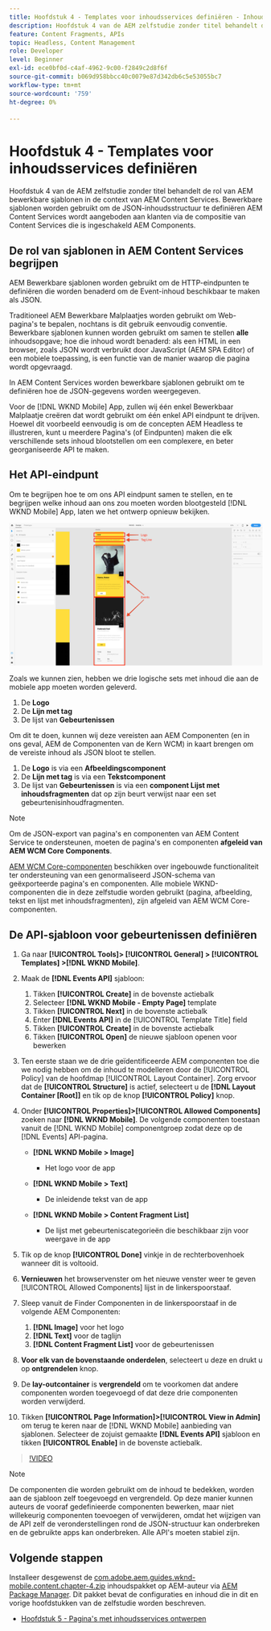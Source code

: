 ```yaml
---
title: Hoofdstuk 4 - Templates voor inhoudsservices definiëren - Inhoudsservices
description: Hoofdstuk 4 van de AEM zelfstudie zonder titel behandelt de rol van AEM bewerkbare sjablonen in de context van AEM Content Services. Bewerkbare sjablonen worden gebruikt om de JSON-inhoudsstructuur te definiëren AEM Content Services uiteindelijk beschikbaar maken.
feature: Content Fragments, APIs
topic: Headless, Content Management
role: Developer
level: Beginner
exl-id: ece0bf0d-c4af-4962-9c00-f2849c2d8f6f
source-git-commit: b069d958bbcc40c0079e87d342db6c5e53055bc7
workflow-type: tm+mt
source-wordcount: '759'
ht-degree: 0%

---
```


# Hoofdstuk 4 - Templates voor inhoudsservices definiëren

Hoofdstuk 4 van de AEM zelfstudie zonder titel behandelt de rol van AEM bewerkbare sjablonen in de context van AEM Content Services. Bewerkbare sjablonen worden gebruikt om de JSON-inhoudsstructuur te definiëren AEM Content Services wordt aangeboden aan klanten via de compositie van Content Services die is ingeschakeld AEM Components.

## De rol van sjablonen in AEM Content Services begrijpen

AEM Bewerkbare sjablonen worden gebruikt om de HTTP-eindpunten te definiëren die worden benaderd om de Event-inhoud beschikbaar te maken als JSON.

Traditioneel AEM Bewerkbare Malplaatjes worden gebruikt om Web-pagina&#39;s te bepalen, nochtans is dit gebruik eenvoudig conventie. Bewerkbare sjablonen kunnen worden gebruikt om samen te stellen **alle** inhoudsopgave; hoe die inhoud wordt benaderd: als een HTML in een browser, zoals JSON wordt verbruikt door JavaScript (AEM SPA Editor) of een mobiele toepassing, is een functie van de manier waarop die pagina wordt opgevraagd.

In AEM Content Services worden bewerkbare sjablonen gebruikt om te definiëren hoe de JSON-gegevens worden weergegeven.

Voor de [!DNL WKND Mobile] App, zullen wij één enkel Bewerkbaar Malplaatje creëren dat wordt gebruikt om één enkel API eindpunt te drijven. Hoewel dit voorbeeld eenvoudig is om de concepten AEM Headless te illustreren, kunt u meerdere Pagina&#39;s (of Eindpunten) maken die elk verschillende sets inhoud blootstellen om een complexere, en beter georganiseerde API te maken.

## Het API-eindpunt

Om te begrijpen hoe te om ons API eindpunt samen te stellen, en te begrijpen welke inhoud aan ons zou moeten worden blootgesteld [!DNL WKND Mobile] App, laten we het ontwerp opnieuw bekijken.

![API voor gebeurtenissen Decomposition](./assets/chapter-4/design-to-component-mapping.png)

Zoals we kunnen zien, hebben we drie logische sets met inhoud die aan de mobiele app moeten worden geleverd.

1. De **Logo**
2. De **Lijn met tag**
3. De lijst van **Gebeurtenissen**

Om dit te doen, kunnen wij deze vereisten aan AEM Componenten (en in ons geval, AEM de Componenten van de Kern WCM) in kaart brengen om de vereiste inhoud als JSON bloot te stellen.

1. De **Logo** is via een **Afbeeldingscomponent**
2. De **Lijn met tag** is via een **Tekstcomponent**
3. De lijst van **Gebeurtenissen** is via een **component Lijst met inhoudsfragmenten** dat op zijn beurt verwijst naar een set gebeurtenisinhoudfragmenten.

>[!NOTE]
>
>Om de JSON-export van pagina&#39;s en componenten van AEM Content Service te ondersteunen, moeten de pagina&#39;s en componenten **afgeleid van AEM WCM Core Components**.
>
>[AEM WCM Core-componenten](https://github.com/Adobe-Marketing-Cloud/aem-core-wcm-components) beschikken over ingebouwde functionaliteit ter ondersteuning van een genormaliseerd JSON-schema van geëxporteerde pagina&#39;s en componenten. Alle mobiele WKND-componenten die in deze zelfstudie worden gebruikt (pagina, afbeelding, tekst en lijst met inhoudsfragmenten), zijn afgeleid van AEM WCM Core-componenten.

## De API-sjabloon voor gebeurtenissen definiëren

1. Ga naar **[!UICONTROL Tools]> [!UICONTROL General] > [!UICONTROL Templates] >[!DNL WKND Mobile]**.

1. Maak de **[!DNL Events API]** sjabloon:

   1. Tikken **[!UICONTROL Create]** in de bovenste actiebalk
   1. Selecteer **[!DNL WKND Mobile - Empty Page]** template
   1. Tikken **[!UICONTROL Next]** in de bovenste actiebalk
   1. Enter **[!DNL Events API]** in de [!UICONTROL Template Title] field
   1. Tikken **[!UICONTROL Create]** in de bovenste actiebalk
   1. Tikken **[!UICONTROL Open]** de nieuwe sjabloon openen voor bewerken

1. Ten eerste staan we de drie geïdentificeerde AEM componenten toe die we nodig hebben om de inhoud te modelleren door de [!UICONTROL Policy] van de hoofdmap [!UICONTROL Layout Container]. Zorg ervoor dat de **[!UICONTROL Structure]** is actief, selecteert u de **[!DNL Layout Container \[Root\]]** en tik op de knop **[!UICONTROL Policy]** knop.
1. Onder **[!UICONTROL Properties]>[!UICONTROL Allowed Components]** zoeken naar **[!DNL WKND Mobile]**. De volgende componenten toestaan vanuit de [!DNL WKND Mobile] componentgroep zodat deze op de [!DNL Events] API-pagina.

   * **[!DNL WKND Mobile > Image]**

      * Het logo voor de app
   * **[!DNL WKND Mobile > Text]**

      * De inleidende tekst van de app
   * **[!DNL WKND Mobile > Content Fragment List]**

      * De lijst met gebeurteniscategorieën die beschikbaar zijn voor weergave in de app



1. Tik op de knop **[!UICONTROL Done]** vinkje in de rechterbovenhoek wanneer dit is voltooid.
1. **Vernieuwen** het browservenster om het nieuwe venster weer te geven [!UICONTROL Allowed Components] lijst in de linkerspoorstaaf.
1. Sleep vanuit de Finder Componenten in de linkerspoorstaaf in de volgende AEM Componenten:
   1. **[!DNL Image]** voor het logo
   2. **[!DNL Text]** voor de taglijn
   3. **[!DNL Content Fragment List]** voor de gebeurtenissen
1. **Voor elk van de bovenstaande onderdelen**, selecteert u deze en drukt u op **ontgrendelen** knop.
1. De **lay-outcontainer** is **vergrendeld** om te voorkomen dat andere componenten worden toegevoegd of dat deze drie componenten worden verwijderd.
1. Tikken **[!UICONTROL Page Information]>[!UICONTROL View in Admin]** om terug te keren naar de [!DNL WKND Mobile] aanbieding van sjablonen. Selecteer de zojuist gemaakte **[!DNL Events API]** sjabloon en tikken **[!UICONTROL Enable]** in de bovenste actiebalk.

>[!VIDEO](https://video.tv.adobe.com/v/28342/?quality=12&learn=on)

>[!NOTE]
>
> De componenten die worden gebruikt om de inhoud te bedekken, worden aan de sjabloon zelf toegevoegd en vergrendeld. Op deze manier kunnen auteurs de vooraf gedefinieerde componenten bewerken, maar niet willekeurig componenten toevoegen of verwijderen, omdat het wijzigen van de API zelf de veronderstellingen rond de JSON-structuur kan onderbreken en de gebruikte apps kan onderbreken. Alle API&#39;s moeten stabiel zijn.

## Volgende stappen

Installeer desgewenst de [com.adobe.aem.guides.wknd-mobile.content.chapter-4.zip](https://github.com/adobe/aem-guides-wknd-mobile/releases/latest) inhoudspakket op AEM-auteur via [AEM Package Manager](http://localhost:4502/crx/packmgr/index.jsp). Dit pakket bevat de configuraties en inhoud die in dit en vorige hoofdstukken van de zelfstudie worden beschreven.

* [Hoofdstuk 5 - Pagina&#39;s met inhoudsservices ontwerpen](./chapter-5.md)
